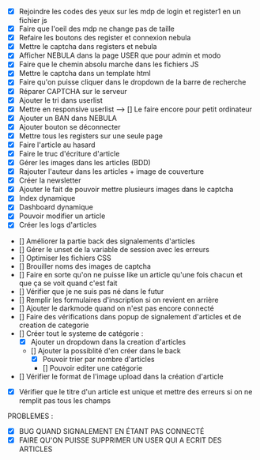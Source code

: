 - [x] Rejoindre les codes des yeux sur les mdp de login et register1 en un fichier js
- [x] Faire que l'oeil des mdp ne change pas de taille
- [x] Refaire les boutons des register et connexion nebula
- [x] Mettre le captcha dans registers et nebula
- [x] Afficher NEBULA dans la page USER que pour admin et modo
- [x] Faire que le chemin absolu marche dans les fichiers JS
- [x] Mettre le captcha dans un template html
- [x] Faire qu'on puisse cliquer dans le dropdown de la barre de recherche
- [x] Réparer CAPTCHA sur le serveur
- [x] Ajouter le tri dans userlist
- [x] Mettre en responsive userlist --> [] Le faire encore pour petit ordinateur
- [x] Ajouter un BAN dans NEBULA
- [x] Ajouter bouton se déconnecter
- [x] Mettre tous les registers sur une seule page
- [x] Faire l'article au hasard
- [x] Faire le truc d'écriture d'article
- [x] Gérer les images dans les articles (BDD)
- [x] Rajouter l'auteur dans les articles + image de couverture
- [x] Créer la newsletter 
- [x] Ajouter le fait de pouvoir mettre plusieurs images dans le captcha
- [x] Index dynamique
- [x] Dashboard dynamique
- [x] Pouvoir modifier un article
- [x] Créer les logs d'articles
- [] Améliorer la partie back des signalements d'articles
- [] Gérer le unset de la variable de session avec les erreurs
- [] Optimiser les fichiers CSS
- [] Brouiller noms des images de captcha
- [] Faire en sorte qu'on ne puisse like un article qu'une fois chacun et que ça se voit quand c'est fait
- [] Vérifier que je ne suis pas né dans le futur
- [] Remplir les formulaires d'inscription si on revient en arrière
- [] Ajouter le darkmode quand on n'est pas encore connecté
- [] Faire des vérifications dans popup de signalement d'articles et de creation de categorie
- [] Créer tout le systeme de catégorie :
    - [x] Ajouter un dropdown dans la creation d'articles
    - [] Ajouter la possiblité d'en créer dans le back
        - [x] Pouvoir trier par nombre d'articles
        - [] Pouvoir editer une catégorie
- [] Vérifier le format de l'image upload dans la création d'article
- [x] Vérifier que le titre d'un article est unique et mettre des erreurs si on ne remplit pas tous les champs

PROBLEMES :

- [x] BUG QUAND SIGNALEMENT EN ÉTANT PAS CONNECTÉ
- [x] FAIRE QU'ON PUISSE SUPPRIMER UN USER QUI A ECRIT DES ARTICLES
